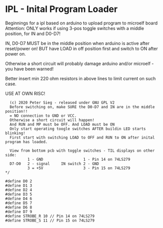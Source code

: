 # IPL - Inital Program Loader

Beginnings for a ipl based on arduino to upload program to microelf board
Attention: ONLY works if using 3-pos toggle switches with a middle position,
for IN and D0-D7!

IN, D0-D7 MUST be in the middle position when arduino is active after reset/power on!
BUT have LOAD in off position first and switch to ON after power on.

Otherwise a short circuit will probably damage arduino and/or microelf - you have been warned!

Better insert min 220 ohm resistors in above lines to limit current on such case.

USE AT OWN RISC!

```
  (c) 2020 Peter Sieg - released under GNU GPL V2
  Before switching on, make SURE the D0-D7 and IN are in the middle position!!
  = NO connection to GND or VCC.
  Otherwise a short circuit will happen!
  And RUN and MP must be OFF. And LOAD must be ON
  Only start operating toogle switches AFTER buildin LED starts blinking!
  First start with switching LOAD to OFF and RUN to ON after inital program has loaded.

  View from bottom pcb with toggle switches - TIL displays on other side:
          1 - GND                  1 - Pin 14 on 74LS279
  D7-D0   2 - signal     IN switch 2 - GND
          3 = +5V                  3 - Pin 15 on 74LS279
*/
   
#define D0 2 
#define D1 3
#define D2 4
#define D3 5
#define D4 6
#define D5 7
#define D6 8
#define D7 9
#define STROBE_R 10 // Pin 14 on 74LS279
#define STROBE_S 11 // Pin 15 on 74LS279

```
